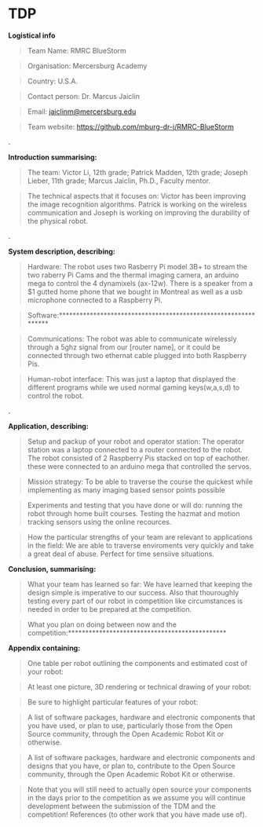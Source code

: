 # TDP

**Logistical info**

>Team Name: RMRC BlueStorm

>Organisation: Mercersburg Academy

>Country: U.S.A.

>Contact person: Dr. Marcus Jaiclin

>Email:  jaiclinm@mercersburg.edu 

>Team website: https://github.com/mburg-dr-j/RMRC-BlueStorm

.

**Introduction summarising:**

>The team: Victor Li, 12th grade; Patrick Madden, 12th grade; Joseph Lieber, 11th grade; Marcus Jaiclin, Ph.D., Faculty mentor. 


>The technical aspects that it focuses on: Victor has been improving the image recognition algorithms. Patrick is working on the wireless communication and Joseph is working on improving the durability of the physical robot.

.

**System description, describing:**

>Hardware: The robot uses two Rasberry Pi model 3B+ to stream the two raberry Pi Cams and the thermal imaging camera, an arduino mega to control the 4 dynamixels (ax-12w). There is a speaker from a $1 gutted home phone that we bought in Montreal as well as a usb microphone connected to a Raspberry Pi.

>Software:***************************************************************

>Communications: The robot was able to communicate wirelessly through a 5ghz signal from our [router name], or it could be connected through two ethernat cable plugged into both Raspberry Pis.

>Human-robot interface: This was just a laptop that displayed the different programs while we used normal gaming keys(w,a,s,d) to control the robot.

.

**Application, describing:**

>Setup and packup of your robot and operator station: The operator station was a laptop connected to a router connected to the robot. The robot consisted of 2 Raspberry Pis stacked on top of eachother. these were connected to an arduino mega that controlled the servos.

>Mission strategy: To be able to traverse the course the quickest while implementing as many imaging based sensor points possible

>Experiments and testing that you have done or will do: running the robot through home built courses. Testing the hazmat and motion tracking sensors using the online recources.

>How the particular strengths of your team are relevant to applications in the field: We are able to traverse enviroments very quickly and take a great deal of abuse. Perfect for time sensiive situations.

**Conclusion, summarising:**

>What your team has learned so far: We have learned that keeping the design simple is imperative to our success. Also that thouroughly testing every part of our robot in competition like circumstances is needed in order to be prepared at the competition.

>What you plan on doing between now and the competition:**********************************************

**Appendix containing:**

>One table per robot outlining the components and estimated cost of your robot:



>At least one picture, 3D rendering or technical drawing of your robot:



>Be sure to highlight particular features of your robot:

>A list of software packages, hardware and electronic components that you have used, or plan to use, particularly those from the Open Source community, through the Open Academic Robot Kit or otherwise.

>A list of software packages, hardware and electronic components and designs that you have, or plan to, contribute to the Open Source community, through the Open Academic Robot Kit or otherwise.

>Note that you will still need to actually open source your components in the days prior to the competition as we assume you will continue development between the submission of the TDM and the competition!
References (to other work that you have made use of).

